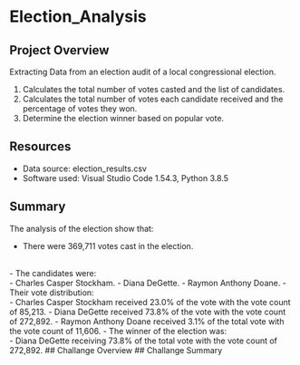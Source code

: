 # Election_Analysis
## Project Overview
Extracting Data from an election audit of a local congressional election.

1. Calculates the total number of votes casted and the list of candidates.
2. Calculates the total number of votes each candidate received and the percentage of votes they won.
3. Determine the election winner based on popular vote.

## Resources
- Data source: election_results.csv
- Software used: Visual Studio Code 1.54.3, Python 3.8.5

## Summary
The analysis of the election show that:
- There were 369,711 votes cast in the election.
 <br/>
- The candidates were:<br/>
     - Charles Casper Stockham.
     - Diana DeGette. 
     - Raymon Anthony Doane. 
- Their vote distribution:<br/>
     - Charles Casper Stockham received 23.0% of the vote with the vote count of 85,213.
     - Diana DeGette received  73.8% of the vote with the vote count of 272,892. 
     - Raymon Anthony Doane received  3.1% of the total vote with the vote count of 11,606. 
- The winner of the election was: <br/>
     - Diana DeGette receiving 73.8% of the total vote with the vote count of 272,892.
## Challange Overview
## Challange Summary
